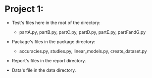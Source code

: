 # Project 1:

- Test's files here in the root of the directory:
  - partA.py, partB.py, partC.py, partD.py, partE.py, partFandG.py

- Package's files in the package directory:
  - accuracies.py, studies.py, linear_models.py, create_dataset.py

- Report's files in the report directory.

- Data's file in the data directory.
